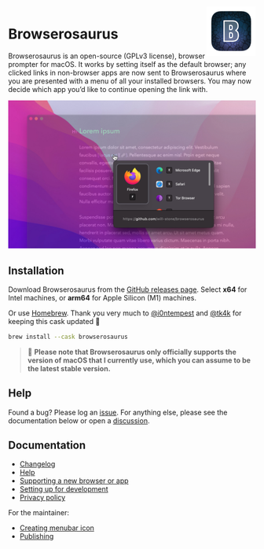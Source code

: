 <img src="./website/icon_squooshed.png" alt="logo" width="100" height="100" align="right" />

# Browserosaurus

Browserosaurus is an open-source (GPLv3 license), browser prompter for macOS. It
works by setting itself as the default browser; any clicked links in non-browser
apps are now sent to Browserosaurus where you are presented with a menu of all
your installed browsers. You may now decide which app you’d like to continue
opening the link with.

<img src="./website/screenshot.jpg" alt="screenshot" />

## Installation

Download Browserosaurus from the
[GitHub releases page](https://github.com/will-stone/browserosaurus/releases/latest).
Select **x64** for Intel machines, or **arm64** for Apple Silicon (M1) machines.

Or use [Homebrew](https://formulae.brew.sh/cask/browserosaurus#default). Thank
you very much to [@i0ntempest](https://github.com/i0ntempest) and
[@tk4k](https://github.com/tk4k) for keeping this cask updated 🙏

```sh
brew install --cask browserosaurus
```

> 🚨 **Please note that Browserosaurus only officially supports the version of
> macOS that I currently use, which you can assume to be the latest stable
> version.**

## Help

Found a bug? Please log an
[issue](https://github.com/will-stone/browserosaurus/issues). For anything else,
please see the documentation below or open a
[discussion](https://github.com/will-stone/browserosaurus/discussions).

## Documentation

- [Changelog](https://github.com/will-stone/browserosaurus/releases)
- [Help](https://github.com/will-stone/browserosaurus/discussions/categories/q-a)
- [Supporting a new browser or app](guide/supporting-a-browser-or-app.md)
- [Setting up for development](guide/setting-up-for-development.md)
- [Privacy policy](guide/privacy.md)

For the maintainer:

- [Creating menubar icon](guide/creating-menubar-icon.md)
- [Publishing](guide/publishing.md)
